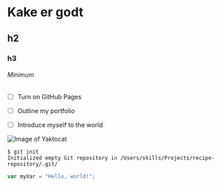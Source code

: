 # Kake er godt

## h2

### h3

###### Minimum

- [ ] Turn on GitHub Pages
- [ ] Outline my portfolio
- [ ] Introduce myself to the world



![Image of Yaktocat](https://octodex.github.com/images/yaktocat.png)

```
$ git init
Initialized empty Git repository in /Users/skills/Projects/recipe-repository/.git/
```

``` javascript
var myVar = "Hello, world!";
```
